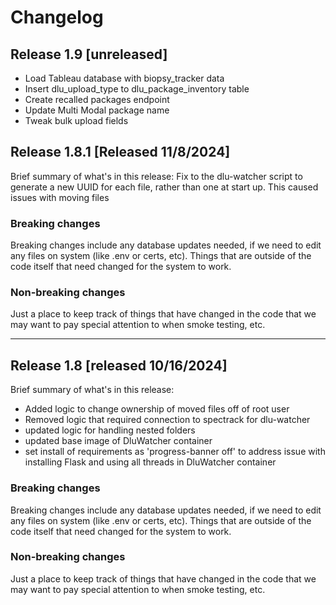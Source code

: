 # Changelog


## Release 1.9 [unreleased]

- Load Tableau database with biopsy_tracker data
- Insert dlu_upload_type to dlu_package_inventory table
- Create recalled packages endpoint
- Update Multi Modal package name
- Tweak bulk upload fields


## Release 1.8.1 [Released 11/8/2024]
Brief summary of what's in this release:
Fix to the dlu-watcher script to generate a new UUID for each file, rather than one at start up. This caused issues with moving files


### Breaking changes

Breaking changes include any database updates needed, if we need to edit any files on system (like .env or certs, etc). Things that are outside of the code itself that need changed for the system to work.


### Non-breaking changes

Just a place to keep track of things that have changed in the code that we may want to pay special attention to when smoke testing, etc.


---

## Release 1.8 [released 10/16/2024]
Brief summary of what's in this release:

- Added logic to change ownership of moved files off of root user
- Removed logic that required connection to spectrack for dlu-watcher
- updated logic for handling nested folders
- updated base image of DluWatcher container
- set install of requirements as 'progress-banner off' to address issue with installing Flask and using all threads in DluWatcher container

### Breaking changes

Breaking changes include any database updates needed, if we need to edit any files on system (like .env or certs, etc). Things that are outside of the code itself that need changed for the system to work.


### Non-breaking changes

Just a place to keep track of things that have changed in the code that we may want to pay special attention to when smoke testing, etc.
